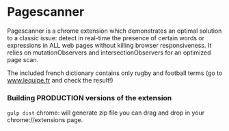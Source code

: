 # Pagescanner
Pagescanner is a chrome extension which demonstrates an optimal solution to a classic issue: detect in real-time the presence of certain words or expressions in ALL web pages without killing browser responsiveness. It relies on mutationObservers and intersectionObservers for an optimized page scan.


The included french dictionary contains only rugby and football terms (go to www.lequipe.fr and check the result!)

### Building PRODUCTION  versions of the extension
`
gulp dist
`
chrome: will generate zip file you can drag and drop in your chrome://extensions page.

